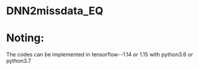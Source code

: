 # DNN2missdata_EQ
# Noting:
The codes can be implemented in tensorflow--1.14 or 1.15 with python3.6 or python3.7
